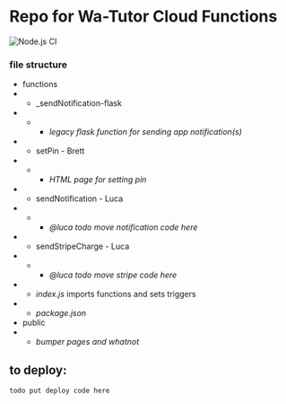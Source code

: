 # Repo for Wa-Tutor Cloud Functions
![Node.js CI](https://github.com/lucapaler/wa-tutors/workflows/Node.js%20CI/badge.svg)

### file structure

- functions
- - _sendNotification-flask
- - - *legacy flask function for sending app notification(s)*
- - setPin - Brett
- - - *HTML page for setting pin*
- - sendNotification - Luca
- - - *_@luca todo move notification code here_*
- - sendStripeCharge - Luca
- - - *_@luca todo move stripe code here_*
- - *index.js* imports functions and sets triggers
- - *package.json* 
- public
- - *bumper pages and whatnot*


## to deploy:
`todo put deploy code here`

